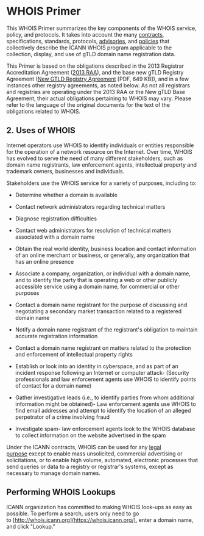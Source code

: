 WHOIS Primer
============

This WHOIS Primer summarizes the key components of the WHOIS service, policy,
and protocols. It takes into account the
many [contracts](http://www.icann.org/en/resources/registrars/whois-policies-provisions),
specifications, standards,
protocols, [advisories](https://whois.icann.org/en/registrar-advisories),
and [policies](https://whois.icann.org/en/implementation) that collectively
describe the ICANN WHOIS program applicable to the collection, display, and use
of gTLD domain name registration data.

This Primer is based on the obligations described in the 2013 Registrar
Accreditation Agreement ([2013
RAA](https://whois.icann.org/en/link/june-2013-registrar-accreditation-agreement)),
and the base new gTLD Registry Agreement ([New GTLD Registry
Agreement](http://newgtlds.icann.org/en/applicants/agb/agreement-approved-20nov13-en.pdf) [PDF,
649 KB]), and in a few instances other registry agreements, as noted below. As
not all registrars and registries are operating under the 2013 RAA or the New
gTLD Base Agreement, their actual obligations pertaining to WHOIS may vary.
Please refer to the language of the original documents for the text of the
obligations related to WHOIS.

2. Uses of WHOIS
----------------

Internet operators use WHOIS to identify individuals or entities responsible for
the operation of a network resource on the Internet. Over time, WHOIS has
evolved to serve the need of many different stakeholders, such as domain name
registrants, law enforcement agents, intellectual property and trademark owners,
businesses and individuals.

Stakeholders use the WHOIS service for a variety of purposes, including to:

-   Determine whether a domain is available

-   Contact network administrators regarding technical matters

-   Diagnose registration difficulties

-   Contact web administrators for resolution of technical matters associated
    with a domain name

-   Obtain the real world identity, business location and contact information of
    an online merchant or business, or generally, any organization that has an
    online presence

-   Associate a company, organization, or individual with a domain name, and to
    identify the party that is operating a web or other publicly accessible
    service using a domain name, for commercial or other purposes

-   Contact a domain name registrant for the purpose of discussing and
    negotiating a secondary market transaction related to a registered domain
    name

-   Notify a domain name registrant of the registrant's obligation to maintain
    accurate registration information

-   Contact a domain name registrant on matters related to the protection and
    enforcement of intellectual property rights

-   Establish or look into an identity in cyberspace, and as part of an incident
    response following an Internet or computer attack- (Security professionals
    and law enforcement agents use WHOIS to identify points of contact for a
    domain name)

-   Gather investigative leads (i.e., to identify parties from whom additional
    information might be obtained)- Law enforcement agents use WHOIS to find
    email addresses and attempt to identify the location of an alleged
    perpetrator of a crime involving fraud

-   Investigate spam- law enforcement agents look to the WHOIS database to
    collect information on the website advertised in the spam

Under the ICANN contracts, WHOIS can be used for any [legal
purpose](http://www.icann.org/en/resources/registrars/raa/approved-with-specs-27jun13-en.htm#3.3.5) except
to enable mass unsolicited, commercial advertising or solicitations, or to
enable high volume, automated, electronic processes that send queries or data to
a registry or registrar's systems, except as necessary to manage domain names.

Performing WHOIS Lookups
------------------------

ICANN organization has committed to making WHOIS look-ups as easy as possible.
To perform a search, users only need to go
to [http://whois.icann.org](https://whois.icann.org/), enter a domain name, and
click "Lookup."
